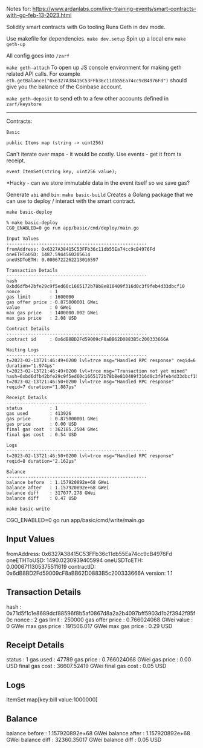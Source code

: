 Notes for: https://www.ardanlabs.com/live-training-events/smart-contracts-with-go-feb-13-2023.html

Solidity smart contracts with Go tooling
Runs Geth in dev mode.

Use makefile for dependencies.
`make dev.setup`
Spin up a local env
`make geth-up`

All config goes into `/zarf`

`make geth-attach`
To open up JS console environment for making geth related API calls. For example
`eth.getBalance("0x6327A38415C53FFb36c11db55Ea74cc9cB4976Fd")` should give you the balance of the Coinbase account.

`make geth-deposit` 
to send eth to a few other accounts defined in `zarf/keystore`

-------------

Contracts:

`Basic`

```
public Items map (string -> uint256)
```

Can't iterate over maps - it would be costly. 
Use events - get it from tx 
receipt. 

```
event ItemSet(string key, uint256 value);
```

*Hacky - can we store immutable data in the event itself so we  save gas?

Generate `abi` and `bin`:
`make basic-build`
Creates a Golang package that we can use to deploy / interact with the smart contract.

`make basic-deploy`

```
% make basic-deploy
CGO_ENABLED=0 go run app/basic/cmd/deploy/main.go

Input Values
----------------------------------------------------
fromAddress: 0x6327A38415C53FFb36c11db55Ea74cc9cB4976Fd
oneETHToUSD: 1487.5944560205614
oneUSDToETH: 0.0006722262213016597

Transaction Details
----------------------------------------------------
hash            : 0xbd6dfb42bfe29c9f5ed60c1665172b78b8e810409f316d0c3f9feb4d33dbcf10
nonce           : 1
gas limit       : 1600000
gas offer price : 0.875000001 GWei
value           : 0 GWei
max gas price   : 1400000.002 GWei
max gas price   : 2.08 USD

Contract Details
----------------------------------------------------
contract id     : 0x6dB8BD2Fd59009cF8aBB62D0883B5c200333666A

Waiting Logs
----------------------------------------------------
t=2023-02-13T21:46:49+0200 lvl=trce msg="Handled RPC response" reqid=6 duration="1.974µs"
t=2023-02-13T21:46:49+0200 lvl=trce msg="Transaction not yet mined" hash=0xbd6dfb42bfe29c9f5ed60c1665172b78b8e810409f316d0c3f9feb4d33dbcf10
t=2023-02-13T21:46:50+0200 lvl=trce msg="Handled RPC response"      reqid=7 duration="1.887µs"

Receipt Details
----------------------------------------------------
status          : 1
gas used        : 413926
gas price       : 0.875000001 GWei
gas price       : 0.00 USD
final gas cost  : 362185.2504 GWei
final gas cost  : 0.54 USD

Logs
----------------------------------------------------
t=2023-02-13T21:46:50+0200 lvl=trce msg="Handled RPC response"      reqid=8 duration="2.162µs"

Balance
----------------------------------------------------
balance before  : 1.157920892e+68 GWei
balance after   : 1.157920892e+68 GWei
balance diff    : 317077.278 GWei
balance diff    : 0.47 USD
```

`make basic-write`

CGO_ENABLED=0 go run app/basic/cmd/write/main.go

Input Values
----------------------------------------------------
fromAddress: 0x6327A38415C53FFb36c11db55Ea74cc9cB4976Fd
oneETHToUSD: 1490.0230939405994
oneUSDToETH: 0.0006711305375511619
contractID: 0x6dB8BD2Fd59009cF8aBB62D0883B5c200333666A
version: 1.1

Transaction Details
----------------------------------------------------
hash            : 0x71d5f1c1e8689dcf88596f8b5af0867d8a2a2b4097bff5903d1b2f3942f95f0c
nonce           : 2
gas limit       : 250000
gas offer price : 0.766024068 GWei
value           : 0 GWei
max gas price   : 191506.017 GWei
max gas price   : 0.29 USD

Receipt Details
----------------------------------------------------
status          : 1
gas used        : 47789
gas price       : 0.766024068 GWei
gas price       : 0.00 USD
final gas cost  : 36607.52419 GWei
final gas cost  : 0.05 USD

Logs
----------------------------------------------------
ItemSet
map[key:bill value:1000000]

Balance
----------------------------------------------------
balance before  : 1.157920892e+68 GWei
balance after   : 1.157920892e+68 GWei
balance diff    : 32360.35017 GWei
balance diff    : 0.05 USD